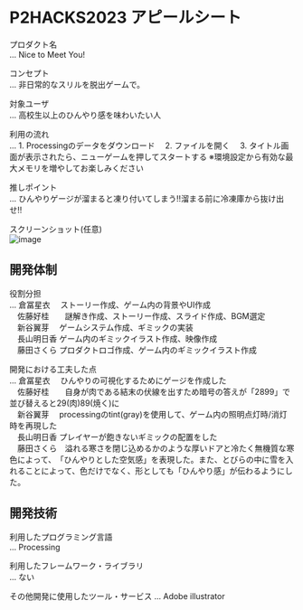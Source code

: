 # P2HACKS2023 アピールシート 

プロダクト名  
... Nice to Meet You!

コンセプト  
...  非日常的なスリルを脱出ゲームで。

対象ユーザ  
...  高校生以上のひんやり感を味わいたい人

利用の流れ  
...  1. Processingのデータをダウンロード
　2. ファイルを開く
　3. タイトル画面が表示されたら、ニューゲームを押してスタートする
  ※環境設定から有効な最大メモリを増やしてお楽しみください

推しポイント  
...  ひんやりゲージが溜まると凍り付いてしまう!!溜まる前に冷凍庫から抜け出せ!!

スクリーンショット(任意)  
![image](https://github.com/p2hacks2023/pre-11/assets/153336254/64aa0119-c252-4613-9385-54eb6e769238)

## 開発体制  

役割分担  
...  倉冨星衣　 ストーリー作成、ゲーム内の背景やUI作成  
　佐藤好桂　　謎解き作成、ストーリー作成、スライド作成、BGM選定  
　新谷翼芽　  ゲームシステム作成、ギミックの実装  
　長山明日香  ゲーム内のギミックイラスト作成、映像作成  
　藤田さくら  プロダクトロゴ作成、ゲーム内のギミックイラスト作成  

開発における工夫した点  
...  倉冨星衣　 ひんやりの可視化するためにゲージを作成した  
　佐藤好桂　　自身が肉である結末の伏線を出すため暗号の答えが「2899」で並び替えると29(肉)89(焼く)に  
　新谷翼芽　  processingのtint(gray)を使用して、ゲーム内の照明点灯時/消灯時を再現した  
　長山明日香  プレイヤーが飽きないギミックの配置をした  
　藤田さくら　​溢れる寒さを​閉じ込めるかのような厚いドアと​冷たく無機質な寒色によって、​「ひんやりとした空気感」を表現した。また、とびらの中に雪を入れることによって、色だけでなく、形としても「ひんやり感」が伝わるようにした。  

## 開発技術 

利用したプログラミング言語  
...  Processing


利用したフレームワーク・ライブラリ  
...  ない

その他開発に使用したツール・サービス
...  Adobe illustrator
